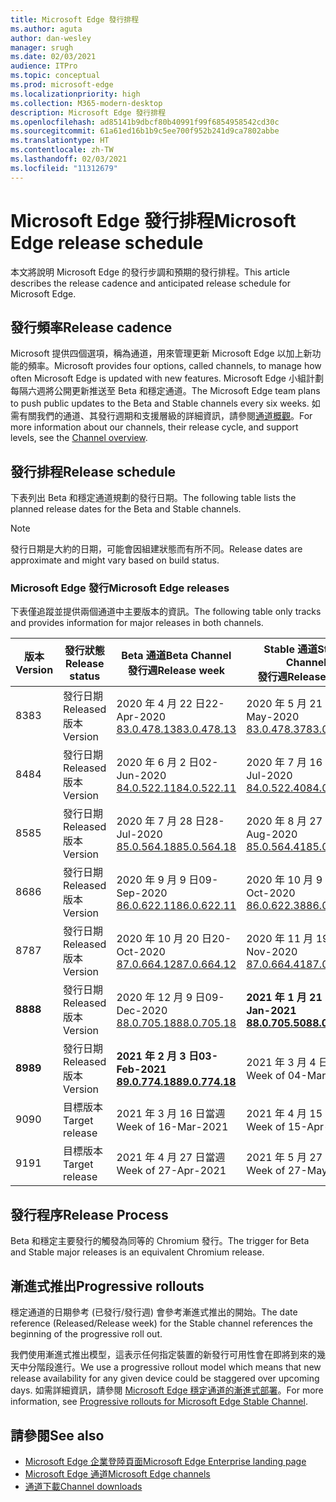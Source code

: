 ```yaml
---
title: Microsoft Edge 發行排程
ms.author: aguta
author: dan-wesley
manager: srugh
ms.date: 02/03/2021
audience: ITPro
ms.topic: conceptual
ms.prod: microsoft-edge
ms.localizationpriority: high
ms.collection: M365-modern-desktop
description: Microsoft Edge 發行排程
ms.openlocfilehash: ad85141b9dbcf80b40991f99f6854958542cd30c
ms.sourcegitcommit: 61a61ed16b1b9c5ee700f952b241d9ca7802abbe
ms.translationtype: HT
ms.contentlocale: zh-TW
ms.lasthandoff: 02/03/2021
ms.locfileid: "11312679"
---
```

# <span data-ttu-id="6777e-103">Microsoft Edge 發行排程</span><span class="sxs-lookup"><span data-stu-id="6777e-103">Microsoft Edge release schedule</span></span>

<span data-ttu-id="6777e-104">本文將說明 Microsoft Edge 的發行步調和預期的發行排程。</span><span class="sxs-lookup"><span data-stu-id="6777e-104">This article describes the release cadence and anticipated release schedule for Microsoft Edge.</span></span>

## <span data-ttu-id="6777e-105">發行頻率</span><span class="sxs-lookup"><span data-stu-id="6777e-105">Release cadence</span></span>

<span data-ttu-id="6777e-106">Microsoft 提供四個選項，稱為通道，用來管理更新 Microsoft Edge 以加上新功能的頻率。</span><span class="sxs-lookup"><span data-stu-id="6777e-106">Microsoft provides four options, called channels, to manage how often Microsoft Edge is updated with new features.</span></span> <span data-ttu-id="6777e-107">Microsoft Edge 小組計劃每隔六週將公開更新推送至 Beta 和穩定通道。</span><span class="sxs-lookup"><span data-stu-id="6777e-107">The Microsoft Edge team plans to push public updates to the Beta and Stable channels every six weeks.</span></span> <span data-ttu-id="6777e-108">如需有關我們的通道、其發行週期和支援層級的詳細資訊，請參閱[通道概觀](https://docs.microsoft.com/DeployEdge/microsoft-edge-channels#channel-overview)。</span><span class="sxs-lookup"><span data-stu-id="6777e-108">For more information about our channels, their release cycle, and support levels, see the [Channel overview](https://docs.microsoft.com/DeployEdge/microsoft-edge-channels#channel-overview).</span></span>

## <span data-ttu-id="6777e-109">發行排程</span><span class="sxs-lookup"><span data-stu-id="6777e-109">Release schedule</span></span>

<span data-ttu-id="6777e-110">下表列出 Beta 和穩定通道規劃的發行日期。</span><span class="sxs-lookup"><span data-stu-id="6777e-110">The following table lists the planned release dates for the Beta and Stable channels.</span></span>

> [!NOTE]
> <span data-ttu-id="6777e-111">發行日期是大約的日期，可能會因組建狀態而有所不同。</span><span class="sxs-lookup"><span data-stu-id="6777e-111">Release dates are approximate and might vary based on build status.</span></span>

### <span data-ttu-id="6777e-112">Microsoft Edge 發行</span><span class="sxs-lookup"><span data-stu-id="6777e-112">Microsoft Edge releases</span></span>

<span data-ttu-id="6777e-113">下表僅追蹤並提供兩個通道中主要版本的資訊。</span><span class="sxs-lookup"><span data-stu-id="6777e-113">The following table only tracks and provides information for major releases in both channels.</span></span>

| <span data-ttu-id="6777e-114">版本</span><span class="sxs-lookup"><span data-stu-id="6777e-114">Version</span></span> | <span data-ttu-id="6777e-115">發行狀態</span><span class="sxs-lookup"><span data-stu-id="6777e-115">Release status</span></span> | <span data-ttu-id="6777e-116">Beta 通道</span><span class="sxs-lookup"><span data-stu-id="6777e-116">Beta Channel</span></span><br><span data-ttu-id="6777e-117">發行週</span><span class="sxs-lookup"><span data-stu-id="6777e-117">Release week</span></span> | <span data-ttu-id="6777e-118">Stable 通道</span><span class="sxs-lookup"><span data-stu-id="6777e-118">Stable Channel</span></span><br><span data-ttu-id="6777e-119">發行週</span><span class="sxs-lookup"><span data-stu-id="6777e-119">Release week</span></span> |
|---------|-----|------|--------|
| <span data-ttu-id="6777e-120">83</span><span class="sxs-lookup"><span data-stu-id="6777e-120">83</span></span> | <span data-ttu-id="6777e-121">發行日期</span><span class="sxs-lookup"><span data-stu-id="6777e-121">Released</span></span><br><span data-ttu-id="6777e-122">版本</span><span class="sxs-lookup"><span data-stu-id="6777e-122">Version</span></span> | <span data-ttu-id="6777e-123">2020 年 4 月 22 日</span><span class="sxs-lookup"><span data-stu-id="6777e-123">22-Apr-2020</span></span><br>[<span data-ttu-id="6777e-124">83.0.478.13</span><span class="sxs-lookup"><span data-stu-id="6777e-124">83.0.478.13</span></span>](https://docs.microsoft.com/DeployEdge/microsoft-edge-relnote-archive-beta-channel#version-83047813-april-22) | <span data-ttu-id="6777e-125">2020 年 5 月 21 日</span><span class="sxs-lookup"><span data-stu-id="6777e-125">21-May-2020</span></span><br> [<span data-ttu-id="6777e-126">83.0.478.37</span><span class="sxs-lookup"><span data-stu-id="6777e-126">83.0.478.37</span></span>](https://docs.microsoft.com/DeployEdge/microsoft-edge-relnote-archive-stable-channel#version-83047837-may-21) |
| <span data-ttu-id="6777e-127">84</span><span class="sxs-lookup"><span data-stu-id="6777e-127">84</span></span> | <span data-ttu-id="6777e-128">發行日期</span><span class="sxs-lookup"><span data-stu-id="6777e-128">Released</span></span><br><span data-ttu-id="6777e-129">版本</span><span class="sxs-lookup"><span data-stu-id="6777e-129">Version</span></span> | <span data-ttu-id="6777e-130">2020 年 6 月 2 日</span><span class="sxs-lookup"><span data-stu-id="6777e-130">02-Jun-2020</span></span><br>[<span data-ttu-id="6777e-131">84.0.522.11</span><span class="sxs-lookup"><span data-stu-id="6777e-131">84.0.522.11</span></span>](https://docs.microsoft.com/DeployEdge/microsoft-edge-relnote-archive-beta-channel#version-84052211-june-2) | <span data-ttu-id="6777e-132">2020 年 7 月 16 日</span><span class="sxs-lookup"><span data-stu-id="6777e-132">16-Jul-2020</span></span><br> [<span data-ttu-id="6777e-133">84.0.522.40</span><span class="sxs-lookup"><span data-stu-id="6777e-133">84.0.522.40</span></span>](https://docs.microsoft.com/DeployEdge/microsoft-edge-relnote-archive-stable-channel#version-84052240-july-16) |
| <span data-ttu-id="6777e-134">85</span><span class="sxs-lookup"><span data-stu-id="6777e-134">85</span></span> | <span data-ttu-id="6777e-135">發行日期</span><span class="sxs-lookup"><span data-stu-id="6777e-135">Released</span></span><br><span data-ttu-id="6777e-136">版本</span><span class="sxs-lookup"><span data-stu-id="6777e-136">Version</span></span> | <span data-ttu-id="6777e-137">2020 年 7 月 28 日</span><span class="sxs-lookup"><span data-stu-id="6777e-137">28-Jul-2020</span></span><br>[<span data-ttu-id="6777e-138">85.0.564.18</span><span class="sxs-lookup"><span data-stu-id="6777e-138">85.0.564.18</span></span>](https://docs.microsoft.com/DeployEdge/microsoft-edge-relnote-archive-beta-channel#version-85056418-july-28)  | <span data-ttu-id="6777e-139">2020 年 8 月 27 日</span><span class="sxs-lookup"><span data-stu-id="6777e-139">27-Aug-2020</span></span><br>[<span data-ttu-id="6777e-140">85.0.564.41</span><span class="sxs-lookup"><span data-stu-id="6777e-140">85.0.564.41</span></span>](https://docs.microsoft.com/DeployEdge/microsoft-edge-relnote-stable-channel#version-85056441-august-27) |
| <span data-ttu-id="6777e-141">86</span><span class="sxs-lookup"><span data-stu-id="6777e-141">86</span></span> | <span data-ttu-id="6777e-142">發行日期</span><span class="sxs-lookup"><span data-stu-id="6777e-142">Released</span></span><br><span data-ttu-id="6777e-143">版本</span><span class="sxs-lookup"><span data-stu-id="6777e-143">Version</span></span> | <span data-ttu-id="6777e-144">2020 年 9 月 9 日</span><span class="sxs-lookup"><span data-stu-id="6777e-144">09-Sep-2020</span></span><br>[<span data-ttu-id="6777e-145">86.0.622.11</span><span class="sxs-lookup"><span data-stu-id="6777e-145">86.0.622.11</span></span>](https://docs.microsoft.com/DeployEdge/microsoft-edge-relnote-beta-channel#version-86062211-september-9) | <span data-ttu-id="6777e-146">2020 年 10 月 9 日</span><span class="sxs-lookup"><span data-stu-id="6777e-146">09-Oct-2020</span></span><br>[<span data-ttu-id="6777e-147">86.0.622.38</span><span class="sxs-lookup"><span data-stu-id="6777e-147">86.0.622.38</span></span>](https://docs.microsoft.com/deployedge/microsoft-edge-relnote-stable-channel#version-86062238-october-9) |
| <span data-ttu-id="6777e-148">87</span><span class="sxs-lookup"><span data-stu-id="6777e-148">87</span></span> | <span data-ttu-id="6777e-149">發行日期</span><span class="sxs-lookup"><span data-stu-id="6777e-149">Released</span></span><br><span data-ttu-id="6777e-150">版本</span><span class="sxs-lookup"><span data-stu-id="6777e-150">Version</span></span> | <span data-ttu-id="6777e-151">2020 年 10 月 20 日</span><span class="sxs-lookup"><span data-stu-id="6777e-151">20-Oct-2020</span></span><br>[<span data-ttu-id="6777e-152">87.0.664.12</span><span class="sxs-lookup"><span data-stu-id="6777e-152">87.0.664.12</span></span>](https://docs.microsoft.com/deployedge/microsoft-edge-relnote-beta-channel#version-87066412--october-20) | <span data-ttu-id="6777e-153">2020 年 11 月 19 日</span><span class="sxs-lookup"><span data-stu-id="6777e-153">19-Nov-2020</span></span><br>[<span data-ttu-id="6777e-154">87.0.664.41</span><span class="sxs-lookup"><span data-stu-id="6777e-154">87.0.664.41</span></span>](https://docs.microsoft.com/deployedge/microsoft-edge-relnote-stable-channel#version-87066441-november-19) |
| **<span data-ttu-id="6777e-155">88</span><span class="sxs-lookup"><span data-stu-id="6777e-155">88</span></span>** | <span data-ttu-id="6777e-156">發行日期</span><span class="sxs-lookup"><span data-stu-id="6777e-156">Released</span></span><br><span data-ttu-id="6777e-157">版本</span><span class="sxs-lookup"><span data-stu-id="6777e-157">Version</span></span> | <span data-ttu-id="6777e-158">2020 年 12 月 9 日</span><span class="sxs-lookup"><span data-stu-id="6777e-158">09-Dec-2020</span></span><br>[<span data-ttu-id="6777e-159">88.0.705.18</span><span class="sxs-lookup"><span data-stu-id="6777e-159">88.0.705.18</span></span>](https://docs.microsoft.com/deployedge/microsoft-edge-relnote-beta-channel#version-88070518-december-9) | **<span data-ttu-id="6777e-160">2021 年 1 月 21 日</span><span class="sxs-lookup"><span data-stu-id="6777e-160">21-Jan-2021</span></span>**<br>**[<span data-ttu-id="6777e-161">88.0.705.50</span><span class="sxs-lookup"><span data-stu-id="6777e-161">88.0.705.50</span></span>](https://docs.microsoft.com/deployedge/microsoft-edge-relnote-stable-channel#version-88070550-january-21)**|
| **<span data-ttu-id="6777e-162">89</span><span class="sxs-lookup"><span data-stu-id="6777e-162">89</span></span>** | <span data-ttu-id="6777e-163">發行日期</span><span class="sxs-lookup"><span data-stu-id="6777e-163">Released</span></span><br><span data-ttu-id="6777e-164">版本</span><span class="sxs-lookup"><span data-stu-id="6777e-164">Version</span></span> | **<span data-ttu-id="6777e-165">2021 年 2 月 3 日</span><span class="sxs-lookup"><span data-stu-id="6777e-165">03-Feb-2021</span></span>**<br>**[<span data-ttu-id="6777e-166">89.0.774.18</span><span class="sxs-lookup"><span data-stu-id="6777e-166">89.0.774.18</span></span>](https://docs.microsoft.com/deployedge/microsoft-edge-relnote-beta-channel#version-89077418-february-3)** | <span data-ttu-id="6777e-167">2021 年 3 月 4 日當週</span><span class="sxs-lookup"><span data-stu-id="6777e-167">Week of 04-Mar-2021</span></span> |
| <span data-ttu-id="6777e-168">90</span><span class="sxs-lookup"><span data-stu-id="6777e-168">90</span></span> | <span data-ttu-id="6777e-169">目標版本</span><span class="sxs-lookup"><span data-stu-id="6777e-169">Target release</span></span> | <span data-ttu-id="6777e-170">2021 年 3 月 16 日當週</span><span class="sxs-lookup"><span data-stu-id="6777e-170">Week of 16-Mar-2021</span></span> | <span data-ttu-id="6777e-171">2021 年 4 月 15 日當週</span><span class="sxs-lookup"><span data-stu-id="6777e-171">Week of 15-Apr-2021</span></span> |
| <span data-ttu-id="6777e-172">91</span><span class="sxs-lookup"><span data-stu-id="6777e-172">91</span></span> | <span data-ttu-id="6777e-173">目標版本</span><span class="sxs-lookup"><span data-stu-id="6777e-173">Target release</span></span> | <span data-ttu-id="6777e-174">2021 年 4 月 27 日當週</span><span class="sxs-lookup"><span data-stu-id="6777e-174">Week of 27-Apr-2021</span></span> | <span data-ttu-id="6777e-175">2021 年 5 月 27 日當週</span><span class="sxs-lookup"><span data-stu-id="6777e-175">Week of 27-May-2021</span></span> |

## <span data-ttu-id="6777e-176">發行程序</span><span class="sxs-lookup"><span data-stu-id="6777e-176">Release Process</span></span>

<span data-ttu-id="6777e-177">Beta 和穩定主要發行的觸發為同等的 Chromium 發行。</span><span class="sxs-lookup"><span data-stu-id="6777e-177">The trigger for Beta and Stable major releases is an equivalent Chromium release.</span></span>

## <span data-ttu-id="6777e-178">漸進式推出</span><span class="sxs-lookup"><span data-stu-id="6777e-178">Progressive rollouts</span></span>

<span data-ttu-id="6777e-179">穩定通道的日期參考 (已發行/發行週) 會參考漸進式推出的開始。</span><span class="sxs-lookup"><span data-stu-id="6777e-179">The date reference (Released/Release week) for the Stable channel references the beginning of the progressive roll out.</span></span>

<span data-ttu-id="6777e-180">我們使用漸進式推出模型，這表示任何指定裝置的新發行可用性會在即將到來的幾天中分階段進行。</span><span class="sxs-lookup"><span data-stu-id="6777e-180">We use a progressive rollout model which means that new release availability for any given device could be staggered over upcoming days.</span></span> <span data-ttu-id="6777e-181">如需詳細資訊，請參閱 [Microsoft Edge 穩定通道的漸進式部署](microsoft-edge-update-progressive-rollout.md)。</span><span class="sxs-lookup"><span data-stu-id="6777e-181">For more information, see [Progressive rollouts for Microsoft Edge Stable Channel](microsoft-edge-update-progressive-rollout.md).</span></span>

## <span data-ttu-id="6777e-182">請參閱</span><span class="sxs-lookup"><span data-stu-id="6777e-182">See also</span></span>

- [<span data-ttu-id="6777e-183">Microsoft Edge 企業登陸頁面</span><span class="sxs-lookup"><span data-stu-id="6777e-183">Microsoft Edge Enterprise landing page</span></span>](https://aka.ms/EdgeEnterprise)
- [<span data-ttu-id="6777e-184">Microsoft Edge 通道</span><span class="sxs-lookup"><span data-stu-id="6777e-184">Microsoft Edge channels</span></span>](microsoft-edge-channels.md)
- [<span data-ttu-id="6777e-185">通道下載</span><span class="sxs-lookup"><span data-stu-id="6777e-185">Channel downloads</span></span>](https://www.microsoft.com/edge/business/download)